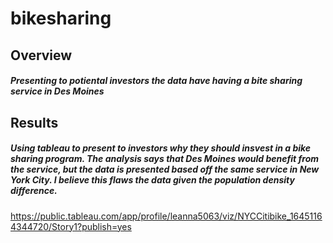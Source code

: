 # bikesharing

## Overview
##### Presenting to potiental investors the data have having a bite sharing service in Des Moines

## Results
##### Using tableau to present to investors why they should insvest in a bike sharing program. The analysis says that Des Moines would benefit from the service, but the data is presented based off the same service in New York City. I believe this flaws the data given the population density difference.
https://public.tableau.com/app/profile/leanna5063/viz/NYCCitibike_16451164344720/Story1?publish=yes
